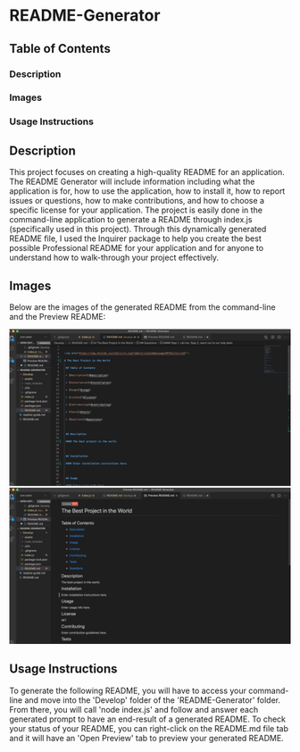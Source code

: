 # README-Generator

## Table of Contents
### Description
### Images
### Usage Instructions

## Description
This project focuses on creating a high-quality README for an application. The README Generator will include information including what the application is for, how to use the application, how to install it, how to report issues or questions, how to make contributions, and how to choose a specific license for your application. The project is easily done in the command-line application to generate a README through index.js (specifically used in this project). Through this dynamically generated README file, I used the Inquirer package to help you create the best possible Professional README for your application and for anyone to understand how to walk-through your project effectively.

## Images
Below are the images of the generated README from the command-line and the Preview README:

<img src="./Develop/assets/img2.png" alt="Image of the Generated README.md">
<img src="./Develop/assets/img1.png" alt="Image of the Preview Generated README.md">

## Usage Instructions
To generate the following README, you will have to access your command-line and move into the 'Develop' folder of the 'README-Generator' folder. From there, you will call 'node index.js' and follow and answer each generated prompt to have an end-result of a generated README. To check your status of your README, you can right-click on the README.md file tab and it will have an 'Open Preview' tab to preview your generated README. 

